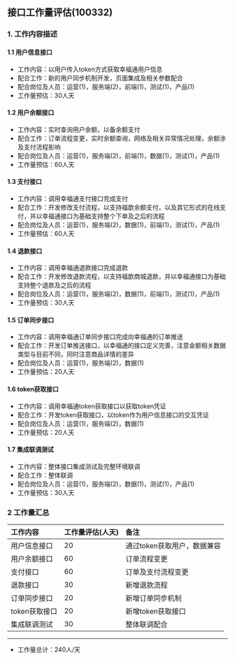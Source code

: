 ## 接口工作量评估(100332)
### 1. 工作内容描述
#### 1.1 用户信息接口
* 工作内容：以用户传入token方式获取幸福通用户信息
* 配合工作：新的用户同步机制开发，页面集成及相关参数配合
* 配合岗位及人员：运营(1)，服务端(2)，前端(1)，测试(1)，产品(1)
* 工作量预估：30人天
#### 1.2 用户余额接口
* 工作内容：实时查询用户余额，以备余额支付
* 配合工作：订单流程变更，实时余额查询，网络及相关异常情况处理，余额涉及支付流程影响
* 配合岗位及人员：运营(1)，服务端(2)，前端(1)，数据(1)，测试(1)，产品(1)
* 工作量预估：60人天
#### 1.3 支付接口
* 工作内容：调用幸福通支付接口完成支付
* 配合工作：开发修改支付流程，以支持福歆余额支付，以及其它形式的在线支付，并以幸福通接口为基础支持整个下单及之后的流程
* 配合岗位及人员：运营(1)，服务端(2)，数据(1)，前端(1)，测试(1)，产品(1)
* 工作量预估：60人天
#### 1.4 退款接口
* 工作内容：调用幸福通退款接口完成退款
* 配合工作：开发修改退款流程，以支持福歆商城退款，并以幸福通接口为基础支持整个退款及之后的流程
* 配合岗位及人员：运营(1)，服务端(2)，数据(1)，前端(1)，测试(1)，产品(1)
* 工作量预估：30人天
#### 1.5 订单同步接口
* 工作内容：调用幸福通订单同步接口完成向幸福通的订单推送
* 配合工作：开发订单推送接口，以幸福通的接口定义完善，注意金额相关数据类型与目前不同，同时注意商品详情的差异
* 配合岗位及人员：运营(1)，服务端(2)，数据(1)
* 工作量预估：20人天
#### 1.6 token获取接口
* 工作内容：调用幸福通token获取接口以获取token凭证
* 配合工作：开发token获取接口，以token作为用户信息接口的交互凭证
* 配合岗位及人员：运营(1)，服务端(2)，数据(1)
* 工作量预估：20人天
#### 1.7 集成联调测试
* 工作内容：整体接口集成测试及完整环境联调
* 配合工作：整体联调
* 配合岗位及人员：运营(1)，服务端(2)，数据(1)，测试(1)，产品(1)
* 工作量预估：30人天


### 2 工作量汇总
| 工作内容 | 工作量评估(人天) | 备注 |
| :---         |     :---      |     :--- |
| 用户信息接口   | 20    |  通过token获取用户，数据兼容   | 
| 用户余额接口   | 60    |  订单流程变更   | 
| 支付接口   | 60    |  订单及支付流程变更   | 
| 退款接口   | 30    |  新增退款流程   | 
| 订单同步接口   | 20    |  新增订单同步机制   | 
| token获取接口   | 20    |  新增token获取接口   | 
| 集成联调测试   | 30    |  整体联调配合   | 
--------------------- 
* 工作量总计：240人/天
